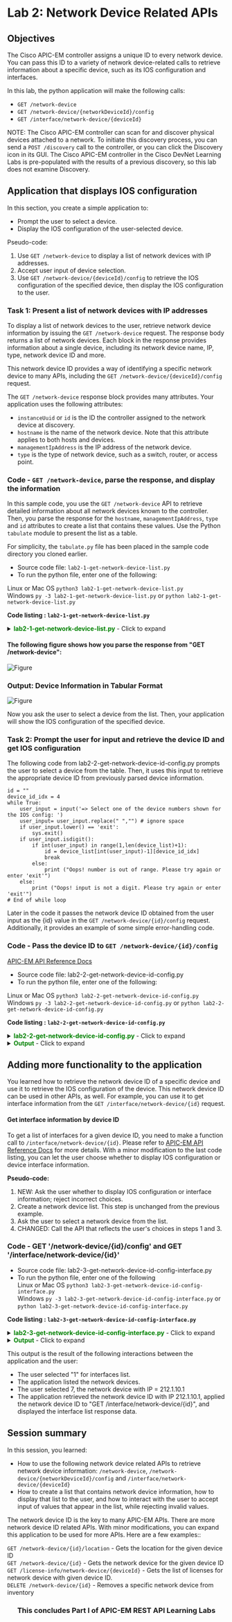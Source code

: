 # Lab 2: Network Device Related APIs

## Objectives

The Cisco APIC-EM controller assigns a unique ID to every network device. You can pass this ID to a variety of network device-related calls to retrieve information about a specific device, such as its IOS configuration and interfaces.

In this lab, the python application will make the following calls:
* `GET /network-device`
* `GET /network-device/{networkDeviceId}/config`
* `GET /interface/network-device/{deviceId}`

NOTE: The Cisco APIC-EM controller can scan for and discover physical devices attached to a network. To initiate this discovery process, you can send a `POST /discovery` call to the controller, or you can click the Discovery icon in its GUI. The Cisco APIC-EM controller in the Cisco DevNet Learning Labs is pre-populated with the results of a previous discovery, so this lab does not examine Discovery.

## Application that displays IOS configuration

In this section, you create a simple application to:
* Prompt the user to select a device.
* Display the IOS configuration of the user-selected device.

Pseudo-code:
1. Use `GET /network-device` to display a list of network devices with IP addresses.
2. Accept user input of device selection.
3. Use `GET /network-device/{deviceId}/config` to retrieve the IOS configuration of the specified device, then display the IOS configuration to the user.


### Task 1: Present a list of network devices with IP addresses

To display a list of network devices to the user, retrieve network device information by issuing the `GET /network-device` request. The response body returns a list of network devices. Each block in the response provides information about a single device, including its network device name, IP, type, network device ID and more.

This network device ID provides a way of identifying a specific network device to many APIs, including the `GET /network-device/{deviceId}/config` request.

The `GET /network-device` response block provides many attributes. Your application uses the following attributes:
* `instanceUuid` or `id` is the ID the controller assigned to the network device at discovery.
* `hostname` is the name of the network device. Note that this attribute applies to both hosts and devices.
* `managementIpAddress` is the IP address of the network device.
* `type` is the type of network device, such as a switch, router, or access point.

### Code - `GET /network-device`, parse the response, and display the information

In this sample code, you use the `GET /network-device` API to retrieve detailed information about all network devices known to the controller. Then, you parse the response for the `hostname`, `managementIpAddress`, `type` and `id` attributes to create a list that contains these values. Use the Python `tabulate` module to present the list as a table.

For simplicity, the `tabulate.py` file has been placed in the sample code directory you cloned earlier.

*  Source code file: `lab2-1-get-network-device-list.py`
*  To run the python file, enter one of the following:<br>

  Linux or Mac OS  `python3 lab2-1-get-network-device-list.py`<br>
  Windows `py -3 lab2-1-get-network-device-list.py` or `python lab2-1-get-network-device-list.py`<br>

**Code listing : `lab2-1-get-network-device-list.py`**
<details>
<summary><font color='green'><b>lab2-1-get-network-device-list.py</b></font> - Click to expand</summary>

<pre><code>
"""
This script calls "GET /network-device" API and print out
an easy to read list with device hostname, device ip and device type
All simplify REST request functions and get authentication token function are in apicem.py
Controller ip, username, and password are defined in apicem_config.py
"""
from  apicem import *

device = []
try:
    # The request and response of "GET /network-device" API
    resp = get(api="network-device")
    status = resp.status_code
    # Get the json-encoded content from response
    response_json = resp.json()
    # All network device detail is in "response"
    device = response_json["response"]

    # Try un-comment the following line to see what you get

    # print(json.dumps(device,indent=4))
except:
    print ("Something wrong, cannot get network device information")
    sys.exit()

if status != 200:
    print (resp.text)
    sys.exit()

if device == [] :   # Response is empty, no network device is discovered.
    print ("No network device found !")
    sys.exit()

device_list = []
# Now extract hostname, ip, and type to a list. Also add a sequential number in front
i=0
for item in device:
    i+=1
    device_list.append([i,item["hostname"],item["managementIpAddress"],item["type"],item["instanceUuid"]])

# Use tabulate module here to print a nice table format. Use the "pip" tool to install on your local computer
# For simplicity, copy the source code in the working directory without installing it.
# Not showing id to user, it's a hex string    
print (tabulate(device_list, headers=['number','hostname','ip','type'],tablefmt="rst"))

</code></pre>
</details>

#### The following figure shows how you parse the response from "GET /network-device":<br>

![Figure](/posts/files/apic-em-basic/network_device.png)

### Output: Device Information in Tabular Format

![Figure](/posts/files/apic-em-basic/tabulate.jpg)

Now you ask the user to select a device from the list. Then, your application will show the IOS configuration of the specified device.

### Task 2: Prompt the user for input and retrieve the device ID and get IOS configuration  
The following code from lab2-2-get-network-device-id-config.py prompts the user to select a device from the table. Then, it uses this input to retrieve the appropriate device ID from previously parsed device information.

```
id = ""
device_id_idx = 4
while True:
    user_input = input('=> Select one of the device numbers shown for the IOS config: ')
    user_input= user_input.replace(" ","") # ignore space
    if user_input.lower() == 'exit':
        sys.exit()
    if user_input.isdigit():
        if int(user_input) in range(1,len(device_list)+1):
            id = device_list[int(user_input)-1][device_id_idx]
            break
        else:
            print ("Oops! number is out of range. Please try again or enter 'exit'")
    else:
        print ("Oops! input is not a digit. Please try again or enter 'exit'")
# End of while loop
```


Later in the code it passes the network device ID obtained from the user input as the {id} value in the `GET /network-device/{id}/config` request. Additionally, it provides an example of some simple error-handling code.

### Code - Pass the device ID to `GET /network-device/{id}/config`

[APIC-EM API Reference Docs](http://devnetapic.cisco.com/)

*  Source code file: lab2-2-get-network-device-id-config.py
*  To run the python file, enter one of the following:<br>

  Linux or Mac OS  `python3 lab2-2-get-network-device-id-config.py`<br>
  Windows `py -3 lab2-2-get-network-device-id-config.py` or  `python lab2-2-get-network-device-id-config.py`<br>

**Code listing : `lab2-2-get-network-device-id-config.py`**

<details>
<summary><font color='green'><b>lab2-2-get-network-device-id-config.py</b></font> - Click to expand</summary>

<pre><code>
"""
This script prints out IOS config by deviceId:
The user selects a device from the list. Then, the script retrieves the ID of that device.
then calls - GET /network-device/{id}/config - to print out IOS configuration
"""
from apicem import \* # APIC-EM IP is assigned in apicem_config.py

# Print out device list for user to select
device = []
try:
    resp= get(api="network-device") # The response (result) from "GET /network-device" request
    status = resp.status_code
    response_json = resp.json() # Get the json-encoded content from response
    device = response_json["response"] # Network-device
except:
    print ("Something wrong, cannot get network device information")
    sys.exit()

if status != 200:
    print (resp.text)
    sys.exit()

# Make sure there is at least one network device
if device == [] :   # if response is not empty
    print ("No network device was found !")
    sys.exit()

# Device found
device_list = []
# Extracting attributes
# Add a counter to an iterable
i=0
for item in device:
    i+=1
    device_list.append([i,item["hostname"],item["managementIpAddress"],item["type"],item["instanceUuid"]])
# Show all network devices under this APIC-EM's management
# Pretty print tabular data, needs 'tabulate' module
print (tabulate(device_list, headers=['number','hostname','ip','type'],tablefmt="rst"),'\n')

print ("*** Please note that some devices cannot show the configuration for various reasons. ***\n")

# Ask user input
# Find out network device ID for network device with ip or hostname, index 4 is the device id
# In the loop until 'id' is assigned or user select 'exit'

id = ""
device_id_idx = 4
while True:
    user_input = input('=> Select one of the device numbers shown for the IOS config: ')
    user_input= user_input.lstrip() # Ignore leading space
    if user_input.lower() == 'exit':
        sys.exit()
    if user_input.isdigit():
        if int(user_input) in range(1,len(device_list)+1):
            id = device_list[int(user_input)-1][device_id_idx]
            break
        else:
            print ("Oops! number is out of range. Please try again or enter 'exit'")
    else:
        print ("Oops! input is not a digit. Please try again or enter 'exit'")
# End of while loop

# Get IOS configuration API
try:
    resp = get(api="network-device/"+id+"/config")
    status = resp.status_code
except:
    print ("Something wrong with GET network-device/"+id+"/config !\n")
    sys.exit()
try:
    response_json = resp.json()
    # Replace "\r\n" to "\n" to remove extra space line (Carriage Return)
    print (response_json["response"].replace("\r\n","\n"))
except:
    # For some reason IOS configuration is not returned
    if status == 204:
        print ("No Content in response of GET /network-device/id/config !")
    else:
        print ("Something wrong in response of GET /network-device/id/config!\n")
        print ("Response:\n",json.dumps(response_json,indent = 4))

</code></pre>
</details>

<details>
<summary><font color='green'><b>Output</b></font> - Click to expand</summary>

<pre><code>
Executing GET 'https://devnetapi.cisco.com/sandbox/apic_em/api/v1/network-device'

GET 'network-device' Status:  200

========  =============================  =============  ==============================================
  number  hostname                       ip             type
========  =============================  =============  ==============================================
       1  AHEC-2960C1                    165.10.1.31    Cisco Catalyst 2960C-8PC-L Switch
       2  AP7081.059f.19ca               55.1.1.3       Cisco 3500I Unified Access Point
       3  Branch-Access1                 207.1.10.1     Cisco Catalyst 29xx Stack-able Ethernet Switch
       4  Branch-Router1                 207.3.1.1      Cisco 2911 Integrated Services Router G2
       5  Branch-Router2                 207.3.1.2      Cisco 2911 Integrated Services Router G2
       6  Branch2-Router.yourdomain.com  218.1.100.100  Cisco 2911 Integrated Services Router G2
       7  CAMPUS-Access1                 212.1.10.1     Cisco Catalyst 3850-48U-E Switch
       8  CAMPUS-Core1                   211.1.1.1      Cisco Catalyst 6503 Switch
       9  CAMPUS-Core2                   211.2.2.1      Cisco Catalyst 6503 Switch
      10  CAMPUS-Dist1                   55.1.1.100     Cisco Catalyst 4507R plus E Switch
      11  CAMPUS-Dist2                   212.3.1.2      Cisco Catalyst 4507R plus E Switch
      12  CAMPUS-Router1                 210.1.1.1      Cisco 4451 Series Integrated Services Router
      13  CAMPUS-Router2                 210.2.2.1      Cisco 4451 Series Integrated Services Router
      14  Campus-WLC-5508                55.1.1.2       Cisco 5508 Wireless LAN Controller
========  =============================  =============  ==============================================

*** Please note that some devices cannot show the configuration for various reasons. ***

=> Select one of the device numbers shown for the IOS config: 12

Executing GET 'https://devnetapi.cisco.com/sandbox/apic_em/api/v1/network-device/d23ba4fb-cfe8-465b-be23-a9b0d89ce898/config'

GET 'network-device/d23ba4fb-cfe8-465b-be23-a9b0d89ce898/config' Status:  200


Building configuration...

Current configuration : 2482 bytes
!
! Last configuration change at 23:09:50 UTC Wed Jul 6 2016 by cisco
!
version 15.4
service timestamps debug datetime msec
service timestamps log datetime msec
no platform punt-keepalive disable-kernel-core
!
hostname CAMPUS-Router1
!
boot-start-marker
boot-end-marker
!
!
vrf definition Mgmt-intf
 !
 address-family ipv4
 exit-address-family
 !
 address-family ipv6
 exit-address-family
!
enable password xxxxxxxx
!
no aaa new-model
!
.............
.............
.............

</code></pre>
</details>

## Adding more functionality to the application
You learned how to retrieve the network device ID of a specific device and use it to retrieve the IOS configuration of the device. This network device ID can be used in other APIs, as well. For example, you can use it to get interface information from the `GET /interface/network-device/{id}` request.

#### Get interface information by device ID ####
To get a list of interfaces for a given device ID, you need to make a function call to `/interface/network-device/{id}`.
Please refer to [APIC-EM API Reference Docs](http://devnetapic.cisco.com/) for more details.
With a minor modification to the last code listing, you can let the user choose whether to display IOS configuration or device interface information.<br>

**Pseudo-code:**

1. NEW: Ask the user whether to display IOS configuration or interface information; reject incorrect choices.
2. Create a network device list. This step is unchanged from the previous example.
3. Ask the user to select a network device from the list.
4. CHANGED: Call the API that reflects the user's choices in steps 1 and 3.

### Code - GET '/network-device/{id}/config' and GET '/interface/network-device/{id}'

*  Source code file: lab2-3-get-network-device-id-config-interface.py
*  To run the python file, enter one of the following<br>
      Linux or Mac OS `python3 lab2-3-get-network-device-id-config-interface.py`<br>
      Windows `py -3 lab2-3-get-network-device-id-config-interface.py` or `python lab2-3-get-network-device-id-config-interface.py`<br>

**Code listing : `lab2-3-get-network-device-id-config-interface.py`**

<details>
<summary><font color='green'><b>lab2-3-get-network-device-id-config-interface.py</b></font> - Click to expand</summary>

<pre><code>
"""
This script prints out IOS config or interface info by deviceId:
User select a device from the list and script retrieve device ID according to user's selection
then calls - GET /network-device/{id}/config or GET /interface/network-device/"+id
to print out IOS configuration or interface information
"""
from apicem import \* # APIC-EM IP is assigned in apicem_config.py


# Print out device list for user to select

device = []
try:
    resp= get(api="network-device") # The response (result) from "GET /network-device" request
    status = resp.status_code
    response_json = resp.json() # Get the json-encoded content from response
    device = response_json["response"] # Network-device
except:
    print ("Something wrong, cannot get network device information")
    sys.exit()
if status != 200:
    print (resp.text)
    sys.exit()

# Make sure there is at least one network device
if device == []:
    print ("No network device found !")
    print (resp.text)

# Ask user's input - What to display? Interfaces list(1) or IOS config(2)?
while True:
    user_input = input('=> Please enter \n1: To get list of interfaces for the given device ID\n2: To get IOS configuration for the given device ID\nEnter your selection: ' )
    user_input= user_input.lstrip() # ignore leading space
    if user_input.lower() == 'exit':
        sys.exit()
    if user_input.isdigit():
        if user_input in {'1','2'}:
            break
        else:
            print ("Sorry, wrong selection. Please try again to select 1 or 2 or enter 'exit'!")
    else:
       print ("Oops! input is not a digit. Please try again or enter 'exit'")
# End of while loop

# Device found
device_list = []
# Extracting attributes
# Add a counter to an iterable
i=0
for item in device:
    i+=1
    device_list.append([i,item["hostname"],item["managementIpAddress"],item["type"],item["instanceUuid"]])
    #Not showing id to user, it's a hex string

# Show all network devices under this APIC-EM's management
# Pretty print tabular data, needs 'tabulate' module
# Not showing id to user, it's a hex string
print (tabulate(device_list, headers=['number','hostname','ip','type'],tablefmt="rst"),'\n')

# Ask user's input
# Find out network device ID for network device with ip or hostname, index 4 is device id
# In the loop until 'id' is assigned or user select 'exit'
id = ""
device_id_idx = 4
while True:
    if user_input == '1':
        print ("*** Please note that some devices cannot show the interface info for various reasons. ***\n")
        user_input2 = input('=> Select one of the device numbers shown for the Interface: ')
    else:
        print ("*** Please note that some devices cannot show the configuration for various reasons. ***\n")
        user_input2 = input('=> Select one of the device numbers shown for the IOS config: ')
    user_input2= user_input2.lstrip() # Ignore leading space
    if user_input2.lower() == 'exit':
        sys.exit()
    if user_input2.isdigit(): # Check if the user's input is a digit
        if int(user_input2) in range(1,len(device_list)+1): # Check if input is within range
            id = device_list[int(user_input2)-1][device_id_idx]
            break
        else:
            print ("Oops! number is out of range. Please try again or enter 'exit'")
    else:
        print ("Oops! input is not a digit. Please try again or enter 'exit'")
# End of while loop

# Show interface or IOS config
if user_input == '1':
    # Get interface list
    selected_api  =  "interface/network-device/"+id
else:
    # Get IOS configuration
    selected_api =  "network-device/"+id+"/config"
# GET api request
try:
    resp = get(api=selected_api)
    status = resp.status_code
except:
    print ("Something wrong with GET %s\n"%s)
    sys.exit()

try:
    response_json = resp.json()
    if user_input == '1': # Interface list
        print ("Response:\n",json.dumps(response_json,indent = 4))
    if user_input == '2': # IOS configuration
        # Replace "\r\n" to "\n" to remove extra space line (Carriage Return)
        print (response_json["response"].replace("\r\n","\n"))
except:
    if status == 204:
        print ("No Content in response of GET %s"%selected_api)
    else:
        print ("Something wrong in response of GET %s!\n"%selected_api)
        print ("Response:\n",json.dumps(response_json,indent = 4))

</code></pre>
</details>


<details>
<summary><font color='green'><b>Output</b></font> - Click to expand</summary>

<pre><code>
Executing GET 'https://devnetapi.cisco.com/sandbox/apic_em/api/v1/network-device'

GET 'network-device' Status:  200

=> Please enter
1: To get list of interfaces for the given device ID
2: To get IOS configuration for the given device ID
Enter your selection: 1
========  =============================  =============  ==============================================
  number  hostname                       ip             type
========  =============================  =============  ==============================================
       1  AHEC-2960C1                    165.10.1.31    Cisco Catalyst 2960C-8PC-L Switch
       2  AP7081.059f.19ca               55.1.1.3       Cisco 3500I Unified Access Point
       3  Branch-Access1                 207.1.10.1     Cisco Catalyst 29xx Stack-able Ethernet Switch
       4  Branch-Router1                 207.3.1.1      Cisco 2911 Integrated Services Router G2
       5  Branch-Router2                 207.3.1.2      Cisco 2911 Integrated Services Router G2
       6  Branch2-Router.yourdomain.com  218.1.100.100  Cisco 2911 Integrated Services Router G2
       7  CAMPUS-Access1                 212.1.10.1     Cisco Catalyst 3850-48U-E Switch
       8  CAMPUS-Core1                   211.1.1.1      Cisco Catalyst 6503 Switch
       9  CAMPUS-Core2                   211.2.2.1      Cisco Catalyst 6503 Switch
      10  CAMPUS-Dist1                   55.1.1.100     Cisco Catalyst 4507R plus E Switch
      11  CAMPUS-Dist2                   212.3.1.2      Cisco Catalyst 4507R plus E Switch
      12  CAMPUS-Router1                 210.1.1.1      Cisco 4451 Series Integrated Services Router
      13  CAMPUS-Router2                 210.2.2.1      Cisco 4451 Series Integrated Services Router
      14  Campus-WLC-5508                55.1.1.2       Cisco 5508 Wireless LAN Controller
========  =============================  =============  ==============================================

*** Please note that some devices cannot show the interface info for various reasons. ***

=> Select one of the device numbers shown for the Interface: 7

Executing GET 'https://devnetapi.cisco.com/sandbox/apic_em/api/v1/interface/network-device/24ac6aa8-7759-44d5-90a3-00c83e96583d'

GET 'interface/network-device/24ac6aa8-7759-44d5-90a3-00c83e96583d' Status:  200

Response:
 {
    "version": "1.0",
    "response": [
        {
            "portMode": "dynamic_auto",
            "portName": "TenGigabitEthernet1/1/4",
            "nativeVlanId": "1",
            "interfaceType": "Physical",
            "ipv4Address": null,
            "description": "",
            "duplex": "AutoNegotiate",
            "speed": "10000000",
            "id": "0d464555-27ea-4ee0-8c6a-51703ad5f770",
            "status": "down",
            "vlanId": "1",
            "instanceUuid": "0d464555-27ea-4ee0-8c6a-51703ad5f770",
            "ifIndex": "58",
            "ipv4Mask": null,
            "series": "Cisco Catalyst 3850 Series Ethernet Stackable Switch",
            "mappedPhysicalInterfaceName": null,
            "pid": "WS-C3850-48U",
            "ospfSupport": "false",
            "mappedPhysicalInterfaceId": null,
            "portType": "Ethernet Port",
            "lastUpdated": "2016-07-06 20:19:28.401",
            "macAddress": "f0:29:29:5c:30:b8",
            "isisSupport": "false",
            "serialNo": "FOC1703V36B",
            "deviceId": "24ac6aa8-7759-44d5-90a3-00c83e96583d"
        },
.............
.............

</code></pre>
</details>

This output is the result of the following interactions between the application and the user:

*  The user selected "1" for interfaces list.
*  The application listed the network devices.
*  The user selected 7, the network device with IP = 212.1.10.1
*  The application retrieved the network device ID with IP 212.1.10.1, applied the network device ID to "GET /interface/network-device/{id}", and displayed the interface list response data.


## Session summary ##

In this session, you learned:

* How to use the following network device related APIs to retrieve network device information: `/network-device`, `/network-device/{networkDeviceId}/config` and  `/interface/network-device/{deviceId}`
* How to create a list that contains network device information, how to display that list to the user, and how to interact with the user to accept input of values that appear in the list, while rejecting invalid values.

The network device ID is the key to many APIC-EM APIs. There are more network device ID related APIs. With minor modifications, you can expand this application to be used for more APIs. Here are a few examples:: <br>

`GET /network-device/{id}/location` - Gets the location for the given device ID <br>
`GET /network-device/{id}` - Gets the network device for the given device ID <br>
`GET /license-info/network-device/{deviceId}` - Gets the list of licenses for network device with given device ID. <br>
`DELETE /network-device/{id}` - Removes a specific network device from inventory<br>

### <center>This concludes Part I of APIC-EM REST API Learning Labs</center>
